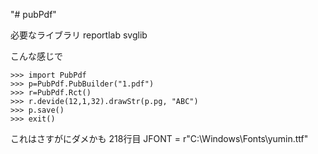 "# pubPdf" 

必要なライブラリ
reportlab
svglib

こんな感じで
```test
>>> import PubPdf
>>> p=PubPdf.PubBuilder("1.pdf")
>>> r=PubPdf.Rct()
>>> r.devide(12,1,32).drawStr(p.pg, "ABC")
>>> p.save()
>>> exit()
```

これはさすがにダメかも
218行目 JFONT = r"C:\Windows\Fonts\yumin.ttf"
